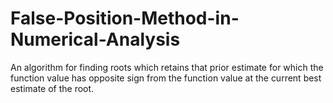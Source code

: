 # False-Position-Method-in-Numerical-Analysis

An algorithm for finding roots which retains that prior estimate for which the function value has opposite sign from the function value at the current best estimate of the root.
